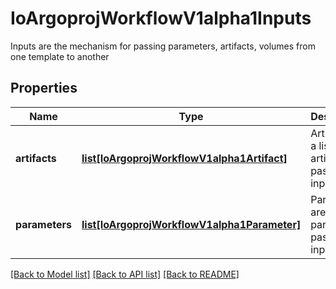 # IoArgoprojWorkflowV1alpha1Inputs

Inputs are the mechanism for passing parameters, artifacts, volumes from one template to another
## Properties
Name | Type | Description | Notes
------------ | ------------- | ------------- | -------------
**artifacts** | [**list[IoArgoprojWorkflowV1alpha1Artifact]**](IoArgoprojWorkflowV1alpha1Artifact.md) | Artifact are a list of artifacts passed as inputs | [optional] 
**parameters** | [**list[IoArgoprojWorkflowV1alpha1Parameter]**](IoArgoprojWorkflowV1alpha1Parameter.md) | Parameters are a list of parameters passed as inputs | [optional] 

[[Back to Model list]](../README.md#documentation-for-models) [[Back to API list]](../README.md#documentation-for-api-endpoints) [[Back to README]](../README.md)


